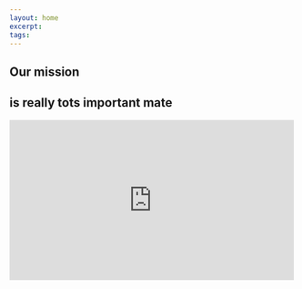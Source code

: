 ```yaml
---
layout: home
excerpt:
tags:
---
```


<section class="page-section">
  <div class="row">
    <div class="block block--10 block--centered">
      <div class="headline">
        <h1 class="headline__title">Our mission</h1>
        <h2 class="headline__subtitle">is really tots important mate</h2>
      </div>
    </div>
  </div>
  <div class="row">
    <div class="block block--10 block--centered">
      <iframe src="https://player.vimeo.com/video/145585602" class="video" width="500" height="281" frameborder="0" webkitallowfullscreen mozallowfullscreen allowfullscreen></iframe>
    </div>
  </div>
</section>